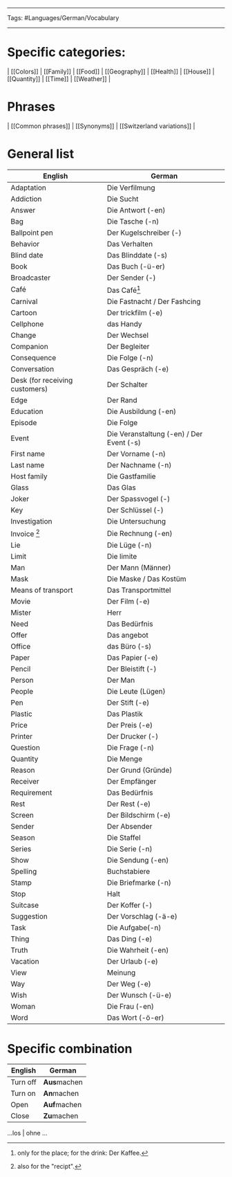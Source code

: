 ___
Tags: #Languages/German/Vocabulary 
___
# Specific categories:
| [[Colors]] | [[Family]] | [[Food]] | [[Geography]] | [[Health]] | [[House]] | [[Quantity]] | [[Time]] | [[Weather]] | 

# Phrases
| [[Common phrases]] | [[Synonyms]] | [[Switzerland variations]]  |

# General list
English | German
------------ | ------------
Adaptation | Die Verfilmung
Addiction | Die Sucht
Answer | Die Antwort (-en)
Bag | Die Tasche (-n)
Ballpoint pen | Der Kugelschreiber (-)
Behavior | Das Verhalten
Blind date | Das Blinddate (-s)
Book | Das Buch (-ü-er)
Broadcaster | Der Sender (-)
Café | Das Café[^1]
Carnival | Die Fastnacht / Der Fashcing
Cartoon | Der trickfilm (-e)
Cellphone | das Handy
Change | Der Wechsel
Companion | Der Begleiter
Consequence | Die Folge (-n)
Conversation | Das Gespräch (-e)
Desk (for receiving customers) | Der Schalter
Edge | Der Rand
Education | Die Ausbildung (-en)
Episode | Die Folge
Event | Die Veranstaltung (-en) / Der Event (-s)
First name | Der Vorname (-n)
Last name | Der Nachname (-n)
Host family | Die Gastfamilie
Glass | Das Glas
Joker | Der Spassvogel (-)
Key | Der Schlüssel (-)
Investigation | Die Untersuchung
Invoice [^2] | Die Rechnung (-en)
Lie | Die Lüge (-n)
Limit | Die  limite
Man | Der Mann (Männer)
Mask | Die Maske / Das Kostüm
Means of transport | Das Transportmittel
Movie | Der Film (-e)
Mister | Herr
Need | Das Bedürfnis
Offer | Das angebot
Office  | das Büro (-s)
Paper | Das Papier (-e)
Pencil | Der Bleistift (-)
Person | Der Man
People | Die Leute (Lügen)
Pen | Der Stift (-e)
Plastic | Das Plastik
Price | Der Preis (-e)
Printer | Der Drucker (-)
Question | Die Frage (-n)
Quantity | Die Menge
Reason | Der Grund (Gründe)
Receiver | Der Empfänger
Requirement | Das Bedürfnis
Rest | Der Rest (-e)
Screen | Der Bildschirm (-e)
Sender | Der Absender
Season | Die Staffel
Series | Die Serie (-n)
Show | Die Sendung (-en)
Spelling | Buchstabiere
Stamp | Die Briefmarke (-n)
Stop | Halt
Suitcase | Der Koffer (-)
Suggestion | Der Vorschlag (-ä-e)
Task | Die Aufgabe(-n)
Thing | Das Ding (-e)
Truth | Die Wahrheit (-en)
Vacation | Der Urlaub (-e)
View | Meinung
Way | Der Weg (-e)
Wish | Der Wunsch (-ü-e) 
Woman | Die Frau (-en)
Word | Das Wort (-ö-er)


# Specific combination
English | German
------------ | ------------
Turn off | **Aus**machen
Turn on | **An**machen
Open | **Auf**machen
Close | **Zu**machen

...los | ohne ...

[^1]: only for the place; for the drink: Der Kaffee.
[^2]: also for  the "recipt".